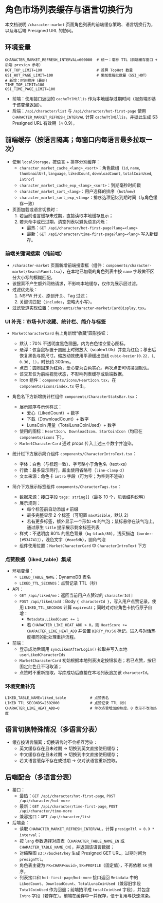 # 角色市场列表缓存与语言切换行为

本文档说明 `/character-market` 页面角色列表的前端缓存策略、语言切换行为，以及与后端 Presigned URL 的协同。

## 环境变量

```
CHARACTER_MARKET_REFRESH_INTERVAL=600000  # 统一：毫秒 TTL（前端缓存窗口 + 后端 presign 参考）
HOT_TOP_LIMIT=100                         # 首屏 TopHot 数量
GSI_HOT_PAGE_LIMIT=100                    # 懒加载每批数量（GSI_HOT）
# 新增：时间排序（最新）
TIME_TOP_LIMIT=100
GSI_TIME_PAGE_LIMIT=100
```

- 前端：使用接口返回的 `cacheTtlMillis` 作为本地缓存过期时间（服务端即基于该变量返回）。
- 后端：`/api/character/list` 与 `/api/character/hot-first-page` 使用 `CHARACTER_MARKET_REFRESH_INTERVAL` 计算 `cacheTtlMillis`，并据此生成 S3 Presigned URL 有效期（≈ 0.9）。

## 前端缓存（按语言隔离；每窗口内每语言最多拉取一次）

- 使用 `localStorage`，按语言 + 排序分别缓存：
  - `character_market_cache_<lang>_<sort>`：角色数组（`id`, `name`, `thumbnailUrl`, `language`, `likedCount`, `downloadCount`, `totalCoinUsed`, `intro?`）
  - `character_market_cache_exp_<lang>_<sort>`：到期毫秒时间戳
  - `character_market_sort_<lang>`：用户选择的排序（`hot`/`new`）
  - `character_market_sort_exp_<lang>`：排序选项记忆到期时间（与角色缓存一致）
- 页面加载或语言切换时：
  1. 若当前语言缓存未过期，直接读取本地缓存显示；
  2. 若未命中或已过期，清空列表以避免语言闪烁：
     - 最热：`GET /api/character/hot-first-page?lang=<lang>`
     - 最新：`GET /api/character/time-first-page?lang=<lang>`
     写入新缓存。

### 前端关键词搜索（纯前端）

- `/character-market` 页面新增前端搜索框（组件：`components/character-market/SearchPanel.tsx`），在本地已加载的角色列表中按 `name` 字段做不区分大小写的模糊匹配。
- 该搜索不产生额外网络请求，不影响本地缓存，仅作为展示层过滤。
- 过滤优先级：
  1) NSFW 开关、原创开关、Tag 过滤；
  2) 关键词匹配（`includes`，忽略大小写）。
- 过滤管道实现位置：`components/character-market/CardDisplay.tsx`。

### UI 补充：市场卡片收藏、统计栏、简介与标签

- `MarketCharacterCard` 右上角新增“收藏”圆形按钮：
  - 默认：70% 不透明度黑色圆圈，内为白色镂空爱心图标。
  - 悬浮：仅当鼠标置于圆圈上时微放大（scale≈1.05）并变为红色；移出后恢复黑色与原尺寸。缩放动效使用平滑缓出曲线 `cubic-bezier(0.22, 1, 0.36, 1)`，时长约 300ms。
  - 点击：圆圈固定为红色，爱心变为白色实心。再次点击可切换回默认。
  - 该交互仅为前端视觉状态，不影响列表缓存或后端数据。
  - Icon 组件：`components/icons/HeartIcon.tsx`，在 `components/icons/index.ts` 导出。

- 角色名下方新增统计栏组件 `components/CharacterStatsBar.tsx`：
  - 展示顺序与示例样式：
    - 爱心（LikedCount）+ 数字
    - 下载（DownloadCount）+ 数字
    - LunaCoin 用量（TotalLunaCoinUsed）+ 数字
  - 使用的图标：`HeartIcon`、`DownloadIcon`、`StarCoinIcon`（均已在 `components/icons` 下）。
  - `MarketCharacterCard` 通过 props 传入上述三个数字并渲染。

- 统计栏下方展示简介组件 `components/CharacterIntroText.tsx`：
  - 字体：白色（与标题一致）、字号略小于角色名（text-xs）
  - 行数：最多显示两行，超出使用省略号（`line-clamp-2`）
  - 文本来源：角色卡 `intro` 字段（可为空；为空则不渲染）

- 简介下方展示标签组件 `components/CharacterTags.tsx`：
  - 数据来源：接口字段 `tags: string[]`（最多 10 个，见表结构说明）
  - 展示规则：
    - 每个标签前自动添加 `#` 前缀
    - 最多完整显示 2 个标签（可配置 `maxVisible`，默认 2）
    - 若有更多标签，额外显示一个形如 `+N` 的气泡；鼠标悬停在该气泡上，通过原生 `title` 提示展示剩余标签列表
  - 样式：不透明度 80% 的黑色背景（`bg-black/80`），浅灰描边（`border-[#534741]`），浅色文字（`#eae6db`），圆角气泡
  - 组件使用位置：`MarketCharacterCard` 中 `CharacterIntroText` 下方

### 点赞数据（liked_table）集成

- 环境变量：
  - `LIKED_TABLE_NAME`：DynamoDB 表名
  - `LIKED_TTL_SECONDS`：点赞记录 TTL（秒）
- API：
  - `GET /api/liked/me`：返回当前用户点赞过的 `characterId[]`
  - `POST /api/liked/add`：Body `{ characterId }`，写入用户点赞记录，使用 `LIKED_TTL_SECONDS` 计算 `expiresAt`；同时对对应角色卡执行原子自增：
    - `Metadata.LikedCount += 1`
    - 若 `CHARACTER_LIKE_HEAT_ADD > 0`，则 `HeatScore += CHARACTER_LIKE_HEAT_ADD` 并设置 `DIRTY_PK/SK` 标记，进入与对话热度相同的批处理重排流程。
- 前端：
  - 登录成功后调用 `syncLikesAfterLogin()` 拉取并写入本地 `userLikedCharacterIds`
  - `MarketCharacterCard` 初始根据本地列表决定按钮状态；若已点赞，按钮固定红色且不可取消；
  - 点赞时不重新拉取，写库成功后直接在本地列表追加该 `characterId`。

### 环境变量补充

```
LIKED_TABLE_NAME=liked_table           # 点赞表名
LIKED_TTL_SECONDS=2592000              # 点赞记录 TTL（秒）
CHARACTER_LIKE_HEAT_ADD=0              # 单次点赞增加的热度，0 表示不改动热度
```

## 语言切换特殊情况（多语言分表）

- 缓存按语言隔离；切换语言时不会相互污染：
  - 英文缓存存在且未过期 → 切换到英文直接使用缓存；
  - 中文缓存存在且未过期 → 切换到中文直接使用缓存；
  - 若某语言缓存不存在或过期 → 仅对该语言重新拉取。

## 后端配合（多语言分表）

- 接口：
  - 最热：`GET /api/character/hot-first-page`, `POST /api/character/hot-more`
  - 最新：`GET /api/character/time-first-page`, `POST /api/character/time-more`
  - 兼容接口：`GET /api/character/list`
- 后端会：
  - 读取 `CHARACTER_MARKET_REFRESH_INTERVAL`，计算 `presignTtl ≈ 0.9 * interval`；
  - 按 `lang` 参数选择对应表（`CHARACTER_TABLE_NAME_EN` 或 `CHARACTER_TABLE_NAME_CN`），并返回该语言数据；
  - 对缩略图 `s3://bucket/key` 生成 Presigned GET URL，过期时间为 `presignTtl`。
  - 角色表主键为 `PK=CHAR#<uuid>`, `SK=PROFILE`（固定值），不再依赖 `SK` 排序。
  - 列表接口和 `hot-first-page`/`hot-more` 接口返回 `Metadata` 中的 `LikedCount`、`DownloadCount`、`TotalLunaCoinUsed`（兼容旧字段 `TotalCoinUsed` 作为回退；前端拍平成 `totalCoinUsed` 字段），并包含 `Intro` 字段（若存在）。前端在缓存中一并保存，便于复用与快速渲染。


